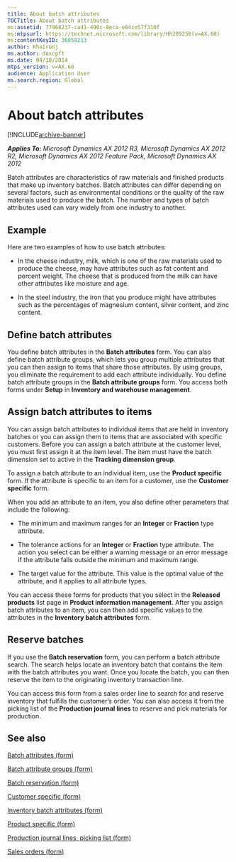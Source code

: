 ```yaml
---
title: About batch attributes
TOCTitle: About batch attributes
ms:assetid: 77968237-ca41-490c-8eca-e64ce57f310f
ms:mtpsurl: https://technet.microsoft.com/library/Hh209250(v=AX.60)
ms:contentKeyID: 36058213
author: Khairunj
ms.author: daxcpft
ms.date: 04/18/2014
mtps_version: v=AX.60
audience: Application User
ms.search.region: Global
---
```


# About batch attributes 


[!INCLUDE[archive-banner](includes/archive-banner.md)]


_**Applies To:** Microsoft Dynamics AX 2012 R3, Microsoft Dynamics AX 2012 R2, Microsoft Dynamics AX 2012 Feature Pack, Microsoft Dynamics AX 2012_

Batch attributes are characteristics of raw materials and finished products that make up inventory batches. Batch attributes can differ depending on several factors, such as environmental conditions or the quality of the raw materials used to produce the batch. The number and types of batch attributes used can vary widely from one industry to another.

## Example

Here are two examples of how to use batch attributes:

  - In the cheese industry, milk, which is one of the raw materials used to produce the cheese, may have attributes such as fat content and percent weight. The cheese that is produced from the milk can have other attributes like moisture and age.

  - In the steel industry, the iron that you produce might have attributes such as the percentages of magnesium content, silver content, and zinc content.

## Define batch attributes

You define batch attributes in the **Batch attributes** form. You can also define batch attribute groups, which lets you group multiple attributes that you can then assign to items that share those attributes. By using groups, you eliminate the requirement to add each attribute individually. You define batch attribute groups in the **Batch attribute groups** form. You access both forms under **Setup** in **Inventory and warehouse management**.

## Assign batch attributes to items

You can assign batch attributes to individual items that are held in inventory batches or you can assign them to items that are associated with specific customers. Before you can assign a batch attribute at the customer level, you must first assign it at the item level. The item must have the batch dimension set to active in the **Tracking dimension group**.

To assign a batch attribute to an individual item, use the **Product specific** form. If the attribute is specific to an item for a customer, use the **Customer specific** form.

When you add an attribute to an item, you also define other parameters that include the following:

  - The minimum and maximum ranges for an **Integer** or **Fraction** type attribute.

  - The tolerance actions for an **Integer** or **Fraction** type attribute. The action you select can be either a warning message or an error message if the attribute falls outside the minimum and maximum range.

  - The target value for the attribute. This value is the optimal value of the attribute, and it applies to all attribute types.

You can access these forms for products that you select in the **Released products** list page in **Product information management**. After you assign batch attributes to an item, you can then add specific values to the attributes in the **Inventory batch attributes** form.

## Reserve batches

If you use the **Batch reservation** form, you can perform a batch attribute search. The search helps locate an inventory batch that contains the item with the batch attributes you want. Once you locate the batch, you can then reserve the item to the originating inventory transaction line.

You can access this form from a sales order line to search for and reserve inventory that fulfills the customer’s order. You can also access it from the picking list of the **Production journal lines** to reserve and pick materials for production.

## See also

[Batch attributes (form)](https://technet.microsoft.com/library/hh209255\(v=ax.60\))

[Batch attribute groups (form)](https://technet.microsoft.com/library/hh209431\(v=ax.60\))

[Batch reservation (form)](https://technet.microsoft.com/library/hh208645\(v=ax.60\))

[Customer specific (form)](https://technet.microsoft.com/library/hh209393\(v=ax.60\))

[Inventory batch attributes (form)](https://technet.microsoft.com/library/hh209284\(v=ax.60\))

[Product specific (form)](https://technet.microsoft.com/library/hh227369\(v=ax.60\))

[Production journal lines, picking list (form)](https://technet.microsoft.com/library/aa616001\(v=ax.60\))

[Sales orders (form)](https://technet.microsoft.com/library/aa585863\(v=ax.60\))

  



